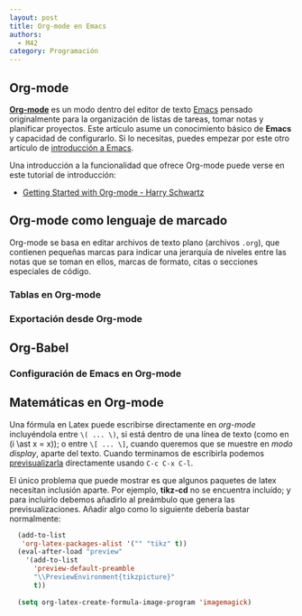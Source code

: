 ```yaml
---
layout: post
title: Org-mode en Emacs
authors:
  - M42
category: Programación
---
```


## Org-mode

[**Org-mode**](http://orgmode.org/) es un modo dentro del editor de 
texto [Emacs](https://www.gnu.org/software/emacs/)
pensado originalmente para la organización de listas de tareas, 
tomar notas y planificar proyectos.
Este artículo asume un conocimiento básico de **Emacs** y capacidad
de configurarlo. Si lo necesitas, puedes empezar por este otro artículo
de [introducción a Emacs](http://tux.ugr.es/dgiim/blog/2016/09/19/aprendiendo-emacs/).

Una introducción a la funcionalidad que ofrece Org-mode puede verse en este tutorial de 
introducción:

* [Getting Started with Org-mode - Harry Schwartz](https://www.youtube.com/watch?v=SzA2YODtgK4)

## Org-mode como lenguaje de marcado

Org-mode se basa en editar archivos de texto plano (archivos `.org`), que contienen pequeñas marcas
para indicar una jerarquía de niveles entre las notas que se toman en ellos, marcas de formato, citas
o secciones especiales de código.

### Tablas en Org-mode

### Exportación desde Org-mode

## Org-Babel

### Configuración de Emacs en Org-mode

## Matemáticas en Org-mode

Una fórmula en Latex puede escribirse directamente en *org-mode* incluyéndola
entre `\( ... \)`, si está dentro de una línea de texto (como en \(i \ast x = x\)); 
o entre `\[ ... \]`, cuando queremos que se muestre en *modo display*, aparte del texto. 
Cuando terminamos de escribirla podemos 
[previsualizarla](http://orgmode.org/worg/org-tutorials/org-latex-preview.html) 
directamente usando `C-c C-x C-l`.

El único problema que puede mostrar es que algunos paquetes de latex necesitan inclusión aparte.
Por ejemplo, **tikz-cd** no se encuentra incluído; y para incluirlo debemos añadirlo al preámbulo
que genera las previsualizaciones. Añadir algo como lo siguiente debería bastar normalmente:

``` lisp
  (add-to-list
   'org-latex-packages-alist '("" "tikz" t))
  (eval-after-load "preview"
    '(add-to-list
      'preview-default-preamble
      "\\PreviewEnvironment{tikzpicture}"
      t))
  
  (setq org-latex-create-formula-image-program 'imagemagick)
```
